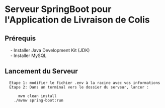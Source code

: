 # Serveur SpringBoot pour l'Application de Livraison de Colis

## Prérequis

&emsp; - Installer Java Development Kit (JDK)   
&emsp; - Installer MySQL

## Lancement du Serveur
```
  Etape 1: modifier le fichier .env à la racine avec vos informations
  Etape 2: Dans un terminal vers le dossier du serveur, lancer :

      mvn clean install
    ./mvnw spring-boot:run 
  

```
